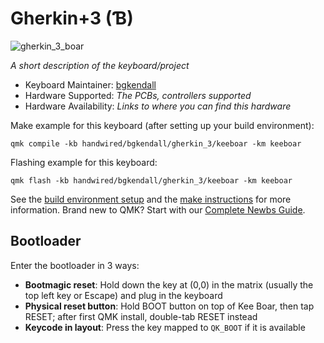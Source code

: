# Gherkin+3 (Ɓ︎)

![gherkin_3_boar](https://i.redd.it/l1xtqsrfv1o91.jpg)

*A short description of the keyboard/project*

* Keyboard Maintainer: [bgkendall](https://github.com/bgkendall)
* Hardware Supported: *The PCBs, controllers supported*
* Hardware Availability: *Links to where you can find this hardware*

Make example for this keyboard (after setting up your build environment):

    qmk compile -kb handwired/bgkendall/gherkin_3/keeboar -km keeboar

Flashing example for this keyboard:

    qmk flash -kb handwired/bgkendall/gherkin_3/keeboar -km keeboar

See the [build environment setup](https://docs.qmk.fm/#/getting_started_build_tools) and the [make instructions](https://docs.qmk.fm/#/getting_started_make_guide) for more information. Brand new to QMK? Start with our [Complete Newbs Guide](https://docs.qmk.fm/#/newbs).

## Bootloader

Enter the bootloader in 3 ways:

* **Bootmagic reset**: Hold down the key at (0,0) in the matrix (usually the top left key or Escape) and plug in the keyboard
* **Physical reset button**: Hold BOOT button on top of Kee Boar, then tap RESET; after first QMK install, double-tab RESET instead
* **Keycode in layout**: Press the key mapped to `QK_BOOT` if it is available
